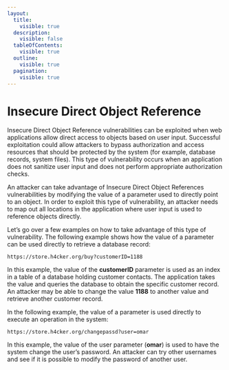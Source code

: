 ```yaml
---
layout:
  title:
    visible: true
  description:
    visible: false
  tableOfContents:
    visible: true
  outline:
    visible: true
  pagination:
    visible: true
---
```


# Insecure Direct Object Reference

Insecure Direct Object Reference vulnerabilities can be exploited when web applications allow direct access to objects based on user input. Successful exploitation could allow attackers to bypass authorization and access resources that should be protected by the system (for example, database records, system files). This type of vulnerability occurs when an application does not sanitize user input and does not perform appropriate authorization checks.

An attacker can take advantage of Insecure Direct Object References vulnerabilities by modifying the value of a parameter used to directly point to an object. In order to exploit this type of vulnerability, an attacker needs to map out all locations in the application where user input is used to reference objects directly.

Let’s go over a few examples on how to take advantage of this type of vulnerability. The following example shows how the value of a parameter can be used directly to retrieve a database record:

```
https://store.h4cker.org/buy?customerID=1188
```

In this example, the value of the **customerID** parameter is used as an index in a table of a database holding customer contacts. The application takes the value and queries the database to obtain the specific customer record. An attacker may be able to change the value **1188** to another value and retrieve another customer record.

In the following example, the value of a parameter is used directly to execute an operation in the system:

```
https://store.h4cker.org/changepassd?user=omar
```

In this example, the value of the user parameter (**omar**) is used to have the system change the user’s password. An attacker can try other usernames and see if it is possible to modify the password of another user.

